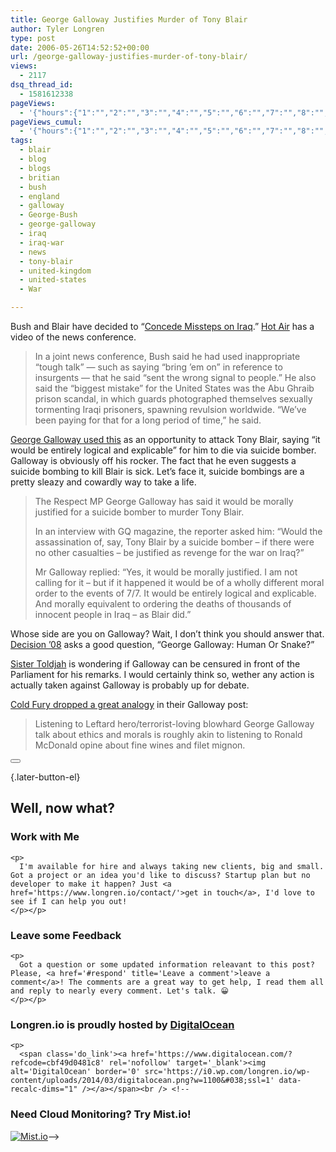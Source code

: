```yaml
---
title: George Galloway Justifies Murder of Tony Blair
author: Tyler Longren
type: post
date: 2006-05-26T14:52:52+00:00
url: /george-galloway-justifies-murder-of-tony-blair/
views:
  - 2117
dsq_thread_id:
  - 1581612338
pageViews:
  - '{"hours":{"1":"","2":"","3":"","4":"","5":"","6":"","7":"","8":"","9":"","10":"","11":"","12":"","13":"","14":"","15":"","16":"","17":"","18":"","19":"","20":"","21":"","22":"","23":"","24":"","25":"","26":"","27":"","28":"","29":"","30":"","31":"","32":"","33":"","34":"","35":"","36":"","37":"","38":"","39":"","40":"","41":"","42":"","43":"","44":"","45":"","46":"","47":""},"days":{"2":"","3":"","4":"","5":"","6":"","7":"","8":"","9":"","10":"","11":"","12":"","13":"","14":""},"weeks":{"3":"","4":"","5":"","6":"","7":"","8":"","9":"","10":"","11":"","12":""},"months":{"4":"","5":"","6":"","7":"","8":"","9":"","10":"","11":"","12":"","13":"","14":"","15":"","16":"","17":"","18":"","19":"","20":"","21":"","22":"","23":"","24":""}}'
pageViews_cumul:
  - '{"hours":{"1":"","2":"","3":"","4":"","5":"","6":"","7":"","8":"","9":"","10":"","11":"","12":"","13":"","14":"","15":"","16":"","17":"","18":"","19":"","20":"","21":"","22":"","23":"","24":"","25":"","26":"","27":"","28":"","29":"","30":"","31":"","32":"","33":"","34":"","35":"","36":"","37":"","38":"","39":"","40":"","41":"","42":"","43":"","44":"","45":"","46":"","47":""},"days":{"2":"","3":"","4":"","5":"","6":"","7":"","8":"","9":"","10":"","11":"","12":"","13":"","14":""},"weeks":{"3":"","4":"","5":"","6":"","7":"","8":"","9":"","10":"","11":"","12":""},"months":{"4":"","5":"","6":"","7":"","8":"","9":"","10":"","11":"","12":"","13":"","14":"","15":"","16":"","17":"","18":"","19":"","20":"","21":"","22":"","23":"","24":""}}'
tags:
  - blair
  - blog
  - blogs
  - britian
  - bush
  - england
  - galloway
  - George-Bush
  - george-galloway
  - iraq
  - iraq-war
  - news
  - tony-blair
  - united-kingdom
  - united-states
  - War

---
```

Bush and Blair have decided to &#8220;[Concede Missteps on Iraq][1].&#8221; [Hot Air][2] has a video of the news conference.

> In a joint news conference, Bush said he had used inappropriate &#8220;tough talk&#8221; &#8212; such as saying &#8220;bring &#8217;em on&#8221; in reference to insurgents &#8212; that he said &#8220;sent the wrong signal to people.&#8221; He also said the &#8220;biggest mistake&#8221; for the United States was the Abu Ghraib prison scandal, in which guards photographed themselves sexually tormenting Iraqi prisoners, spawning revulsion worldwide. &#8220;We&#8217;ve been paying for that for a long period of time,&#8221; he said.

[George Galloway used this][3] as an opportunity to attack Tony Blair, saying &#8220;it would be entirely logical and explicable&#8221; for him to die via suicide bomber. Galloway is obviously off his rocker. The fact that he even suggests a suicide bombing to kill Blair is sick. Let&#8217;s face it, suicide bombings are a pretty sleazy and cowardly way to take a life.

> The Respect MP George Galloway has said it would be morally justified for a suicide bomber to murder Tony Blair.
> 
> In an interview with GQ magazine, the reporter asked him: &#8220;Would the assassination of, say, Tony Blair by a suicide bomber &#8211; if there were no other casualties &#8211; be justified as revenge for the war on Iraq?&#8221;
> 
> Mr Galloway replied: &#8220;Yes, it would be morally justified. I am not calling for it &#8211; but if it happened it would be of a wholly different moral order to the events of 7/7. It would be entirely logical and explicable. And morally equivalent to ordering the deaths of thousands of innocent people in Iraq &#8211; as Blair did.&#8221;

Whose side are you on Galloway? Wait, I don&#8217;t think you should answer that. [Decision &#8217;08][4] asks a good question, &#8220;George Galloway: Human Or Snake?&#8221;

[Sister Toldjah][5] is wondering if Galloway can be censured in front of the Parliament for his remarks. I would certainly think so, wether any action is actually taken against Galloway is probably up for debate.

[Cold Fury dropped a great analogy][6] in their Galloway post:

> Listening to Leftard hero/terrorist-loving blowhard George Galloway talk about ethics and morals is roughly akin to listening to Ronald McDonald opine about fine wines and filet mignon.

<div class="wpulike wpulike-default " >
  <div class="wp_ulike_general_class wp_ulike_is_not_liked">
    <button type="button"
					aria-label="Like Button"
					data-ulike-id="2154"
					data-ulike-nonce="f7aa7b7993"
					data-ulike-type="likeThis"
					data-ulike-template="wpulike-default"
					data-ulike-display-likers="0"
					data-ulike-disable-pophover="0"
					class="wp_ulike_btn wp_ulike_put_image wp_likethis_2154"></button><span class="count-box"></span>
  </div>
</div>

[][7]{.later-button-el}

<div class='what-next'>
  <h2>
    Well, now what?
  </h2>
  
  <div class='hire'>
    <h3>
      Work with Me
    </h3>
    
    <p>
      I'm available for hire and always taking new clients, big and small. Got a project or an idea you'd like to discuss? Startup plan but no developer to make it happen? Just <a href='https://www.longren.io/contact/'>get in touch</a>, I'd love to see if I can help you out!
    </p></p>
  </div>
  
  <div class='hire'>
    <h3>
      Leave some Feedback
    </h3>
    
    <p>
      Got a question or some updated information releavant to this post? Please, <a href='#respond' title='Leave a comment'>leave a comment</a>! The comments are a great way to get help, I read them all and reply to nearly every comment. Let's talk. 😀
    </p></p>
  </div>
  
  <div class='now-what-bottom-ad'>
    <h3>
      Longren.io is proudly hosted by <a href='https://www.digitalocean.com/?refcode=cbf49d0481c8'>DigitalOcean</a>
    </h3>
    
    <p>
      <span class='do_link'><a href='https://www.digitalocean.com/?refcode=cbf49d0481c8' rel='nofollow' target='_blank'><img alt='DigitalOcean' border='0' src='https://i0.wp.com/longren.io/wp-content/uploads/2014/03/digitalocean.png?w=1100&#038;ssl=1' data-recalc-dims="1" /></a></span><br /> <!--

<h3>Need Cloud Monitoring? Try Mist.io!</h3>

<span class='do_link'><a href='http://mist.io/?ref=tyler' rel='nofollow' target='_blank'><img alt='Mist.io' border='0' src='https://i0.wp.com/longren.io/wp-content/uploads/2014/04/mistio.jpg?w=1100&#038;ssl=1' data-recalc-dims="1"></a></span>--></div> </div>

 [1]: http://www.washingtonpost.com/wp-dyn/content/article/2006/05/25/AR2006052501316.html
 [2]: http://hotair.com/archives/the-blog/2006/05/25/video-highlights-bush-and-blair-on-terrorism-and-democracy/
 [3]: http://news.independent.co.uk/uk/politics/article601356.ece
 [4]: http://decision08.net/2006/05/26/george-galloway-human-or-snake/
 [5]: http://sistertoldjah.com/archives/2006/05/25/george-galloway-justifies-a-hypothetical-murder-of-tony-blair/
 [6]: http://coldfury.com/index.php/?p=6650
 [7]: #
